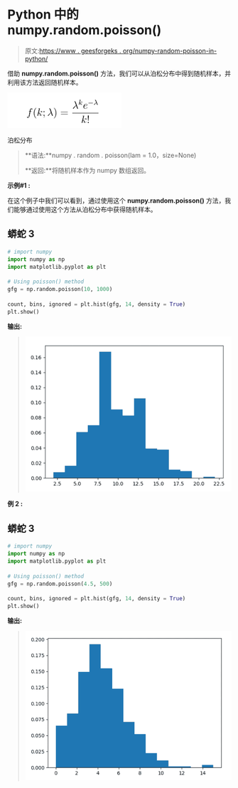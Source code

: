 # Python 中的 numpy.random.poisson()

> 原文:[https://www . geesforgeks . org/numpy-random-poisson-in-python/](https://www.geeksforgeeks.org/numpy-random-poisson-in-python/)

借助 **numpy.random.poisson()** 方法，我们可以从泊松分布中得到随机样本，并利用该方法返回随机样本。

![](img/664bc495a026012096864db0afe3e3ed.png)

泊松分布

> **语法:**numpy . random . poisson(lam = 1.0，size=None)
> 
> **返回:**将随机样本作为 numpy 数组返回。

**示例#1 :**

在这个例子中我们可以看到，通过使用这个 **numpy.random.poisson()** 方法，我们能够通过使用这个方法从泊松分布中获得随机样本。

## 蟒蛇 3

```py
# import numpy
import numpy as np
import matplotlib.pyplot as plt

# Using poisson() method
gfg = np.random.poisson(10, 1000)

count, bins, ignored = plt.hist(gfg, 14, density = True)
plt.show()
```

**输出:**

> ![](img/92a0302beb95bfac80b148779c1fea6f.png)

**例 2 :**

## 蟒蛇 3

```py
# import numpy
import numpy as np
import matplotlib.pyplot as plt

# Using poisson() method
gfg = np.random.poisson(4.5, 500)

count, bins, ignored = plt.hist(gfg, 14, density = True)
plt.show()
```

**输出:**

> ![](img/8682434bdc623385df1b505a339dad60.png)